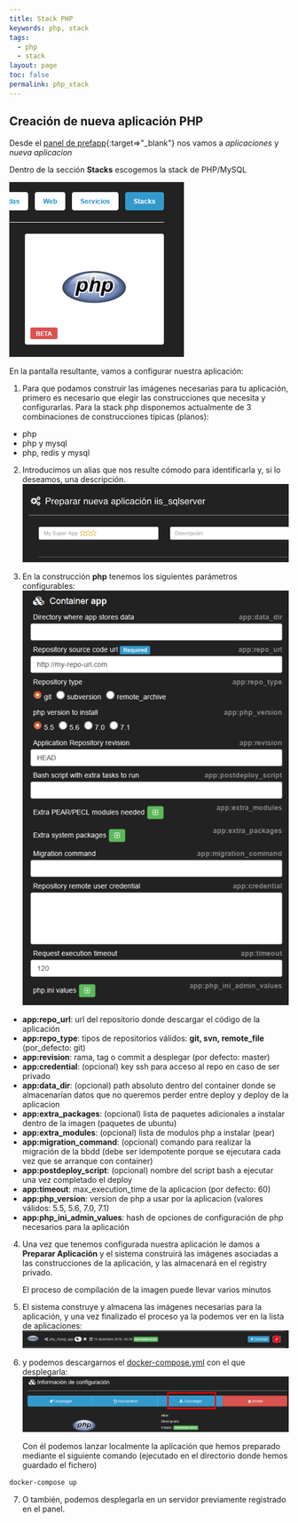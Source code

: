 ```yaml
---
title: Stack PHP
keywords: php, stack
tags:
  - php
  - stack
layout: page
toc: false
permalink: php_stack
---  
```


## Creación de nueva aplicación PHP

Desde el [panel de prefapp](http://panel.prefapp.es){:target=>"_blank"} nos vamos a *aplicaciones* y *nueva aplicacion*

Dentro de la sección **Stacks** escogemos la stack de PHP/MySQL

![stack_php](/images/php_stack.png)

En la pantalla resultante, vamos a configurar nuestra aplicación:

1. Para que podamos construir las imágenes necesarias para tu aplicación, primero es necesario que elegir las construcciones que necesita y configurarlas.
Para la stack php disponemos actualmente de 3 combinaciones de construcciones típicas (planos):
- php
- php y mysql
- php, redis y mysql

2. Introducimos un alias que nos resulte cómodo para identificarla y, si lo deseamos, una descripción.   
![alias_descripción](/images/alias_descripcion.png "Introducimos el alias y la descripción")

3. En la construcción **php** tenemos los siguientes parámetros configurables:   
![parametros_php](/images/parametros_php_stack.png)    
- **app:repo_url**: url del repositorio donde descargar el código de la aplicación
- **app:repo_type**: tipos de repositorios válidos: **git, svn, remote_file** (por_defecto: git)
- **app:revision**: rama, tag o commit a desplegar (por defecto: master)
- **app:credential**: (opcional) key ssh para acceso al repo en caso de ser privado
- **app:data_dir**: (opcional) path absoluto dentro del container donde se almacenarían datos que no queremos perder entre deploy y deploy de la aplicacion
- **app:extra_packages**: (opcional) lista de paquetes adicionales a instalar dentro de la imagen (paquetes de ubuntu)
- **app:extra_modules**: (opcional) lista de modulos php a instalar (pear)
- **app:migration_command**: (opcional) comando para realizar la migración de la bbdd (debe ser idempotente porque se ejecutara cada vez que se arranque con container)
- **app:postdeploy_script**: (opcional) nombre del script bash a ejecutar una vez completado el deploy
- **app:timeout**: max\_execution\_time de la aplicacion (por defecto: 60)
- **app:php_version**: version de php a usar por la aplicacion (valores válidos: 5.5, 5.6, 7.0, 7.1)
- **app:php_ini_admin_values**: hash de opciones de configuración de php necesarios para la aplicación

4. Una vez que tenemos configurada nuestra aplicación le damos a **Preparar Aplicación** y el sistema construirá las imágenes asociadas a las construcciones de la aplicación,
 y las almacenará en el registry privado.
    <aside class="notice"> 
    El proceso de compilación de la imagen puede llevar varios minutos
    </aside>

5. El sistema construye y almacena las imágenes necesarias para la aplicación, y una vez finalizado el proceso ya la podemos ver en la lista de aplicaciones:   
![administrar_aplicacion](/images/php_administrar_aplicacion.png "Administrando la aplicación")

6. y podemos descargarnos el [docker-compose.yml](https://docs.docker.com/compose/compose-file/) con el que desplegarla:   
![descargar_compose](/images/php_descargar_compose.png "Descargar el compose de la aplicación")   

    Con él podemos lanzar localmente la aplicación que hemos preparado mediante el siguiente comando (ejecutado en el directorio donde hemos guardado el fichero)
```bash
docker-compose up
```

7. O también, podemos desplegarla en un servidor previamente registrado en el panel.
